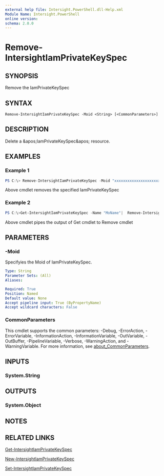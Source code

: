 ```yaml
---
external help file: Intersight.PowerShell.dll-Help.xml
Module Name: Intersight.PowerShell
online version:
schema: 2.0.0
---
```


# Remove-IntersightIamPrivateKeySpec

## SYNOPSIS
Remove the IamPrivateKeySpec

## SYNTAX

```
Remove-IntersightIamPrivateKeySpec -Moid <String> [<CommonParameters>]
```

## DESCRIPTION
Delete a &amp;apos;IamPrivateKeySpec&amp;apos; resource.

## EXAMPLES

### Example 1
```powershell
PS C:\> Remove-IntersightIamPrivateKeySpec -Moid "xxxxxxxxxxxxxxxxxxxxxxxxxxx"
```
Above cmdlet removes the specified IamPrivateKeySpec 

### Example 2
```powershell
PS C:\>Get-IntersightIamPrivateKeySpec -Name "MoName"|  Remove-IntersightIamPrivateKeySpec
```
Above cmdlet pipes the output of Get cmdlet to Remove cmdlet

## PARAMETERS

### -Moid
Specifyies the Moid of IamPrivateKeySpec.

```yaml
Type: String
Parameter Sets: (All)
Aliases:

Required: True
Position: Named
Default value: None
Accept pipeline input: True (ByPropertyName)
Accept wildcard characters: False
```

### CommonParameters
This cmdlet supports the common parameters: -Debug, -ErrorAction, -ErrorVariable, -InformationAction, -InformationVariable, -OutVariable, -OutBuffer, -PipelineVariable, -Verbose, -WarningAction, and -WarningVariable. For more information, see [about_CommonParameters](http://go.microsoft.com/fwlink/?LinkID=113216).

## INPUTS

### System.String

## OUTPUTS

### System.Object
## NOTES

## RELATED LINKS

[Get-IntersightIamPrivateKeySpec](./Get-IntersightIamPrivateKeySpec.md)

[New-IntersightIamPrivateKeySpec](./New-IntersightIamPrivateKeySpec.md)

[Set-IntersightIamPrivateKeySpec](./Set-IntersightIamPrivateKeySpec.md)

